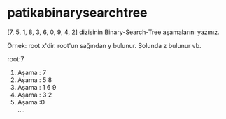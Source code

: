 # patikabinarysearchtree


[7, 5, 1, 8, 3, 6, 0, 9, 4, 2] dizisinin Binary-Search-Tree aşamalarını yazınız.

Örnek: root x'dir. root'un sağından y bulunur. Solunda z bulunur vb.

root:7

1. Aşama :         7
2. Aşama :      5     8
3. Aşama :    1   6      9  
4. Aşama :  3   2  
5. Aşama :0      
 ....             
             